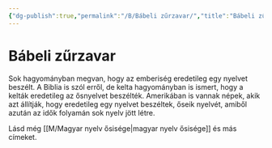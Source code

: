 ```yaml
---
{"dg-publish":true,"permalink":"/B/Bábeli zűrzavar/","title":"Bábeli zűrzavar","tags":["formatted🟢"],"created":"2023-10-13T12:28","updated":"2023-10-13T12:28"}
---
```



# Bábeli zűrzavar



Sok hagyományban megvan, hogy az emberiség eredetileg egy nyelvet beszélt. A Biblia is szól erről, de kelta hagyományban is ismert, hogy a kelták eredetileg az ősnyelvet beszélték. Amerikában is vannak népek, akik azt állítják, hogy eredetileg egy nyelvet beszéltek, őseik nyelvét, amiből azután az idők folyamán sok nyelv jött létre.  

Lásd még [[M/Magyar nyelv ősisége\|magyar nyelv ősisége]] és más címeket.  
